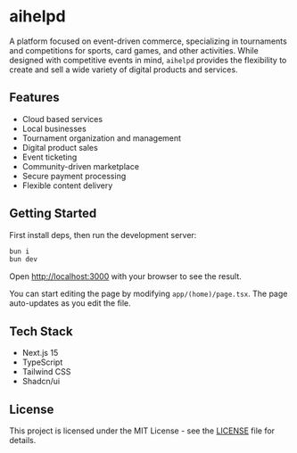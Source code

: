 # aihelpd

A platform focused on event-driven commerce, specializing in tournaments and
competitions for sports, card games, and other activities. While designed with
competitive events in mind, `aihelpd` provides the flexibility to create and
sell a wide variety of digital products and services.

## Features

- Cloud based services
- Local businesses
- Tournament organization and management
- Digital product sales
- Event ticketing
- Community-driven marketplace
- Secure payment processing
- Flexible content delivery

## Getting Started

First install deps, then run the development server:

```bash
bun i
bun dev
```

Open [http://localhost:3000](http://localhost:3000) with your browser to see the
result.

You can start editing the page by modifying `app/(home)/page.tsx`. The page
auto-updates as you edit the file.

## Tech Stack

- Next.js 15
- TypeScript
- Tailwind CSS
- Shadcn/ui

## License

This project is licensed under the MIT License - see the [LICENSE](LICENSE) file
for details.
